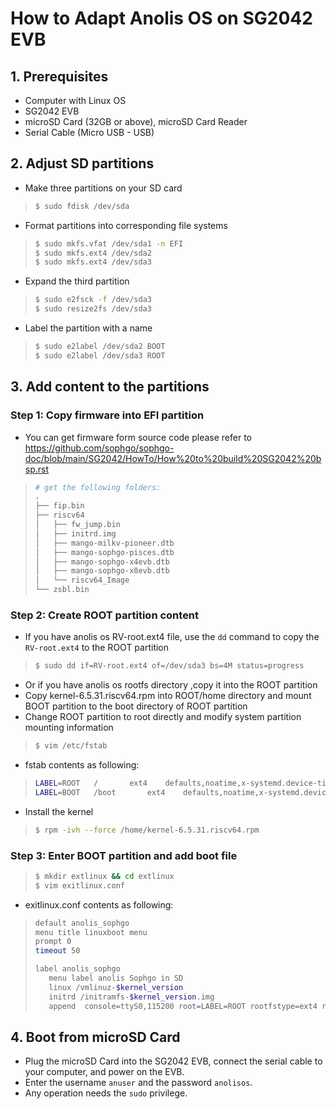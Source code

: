 # How to Adapt Anolis OS on SG2042 EVB

## 1. Prerequisites

-   Computer with Linux OS
-   SG2042 EVB
-   microSD Card (32GB or above), microSD Card Reader
-   Serial Cable (Micro USB - USB)

## 2. Adjust SD partitions

-   Make three partitions on your SD card

> ``` sh
> $ sudo fdisk /dev/sda
> ```

-   Format partitions into corresponding file systems

> ``` sh
> $ sudo mkfs.vfat /dev/sda1 -n EFI
> $ sudo mkfs.ext4 /dev/sda2
> $ sudo mkfs.ext4 /dev/sda3
> ```

-   Expand the third partition

> ``` sh
> $ sudo e2fsck -f /dev/sda3
> $ sudo resize2fs /dev/sda3
> ```

-   Label the partition with a name

> ``` sh
> $ sudo e2label /dev/sda2 BOOT
> $ sudo e2label /dev/sda3 ROOT
> ```

## 3. Add content to the partitions

### Step 1: Copy firmware into EFI partition

-   You can get firmware form source code please refer to
    <https://github.com/sophgo/sophgo-doc/blob/main/SG2042/HowTo/How%20to%20build%20SG2042%20bsp.rst>

> ``` sh
> # get the following folders:
> .
> ├── fip.bin
> ├── riscv64
> │   ├── fw_jump.bin
> │   ├── initrd.img
> │   ├── mango-milkv-pioneer.dtb
> │   ├── mango-sophgo-pisces.dtb
> │   ├── mango-sophgo-x4evb.dtb
> │   ├── mango-sophgo-x8evb.dtb
> │   └── riscv64_Image
> └── zsbl.bin
> ```

### Step 2: Create ROOT partition content

-   If you have anolis os RV-root.ext4 file, use the `dd` command to
    copy the `RV-root.ext4` to the ROOT partition

> ``` sh
> $ sudo dd if=RV-root.ext4 of=/dev/sda3 bs=4M status=progress
> ```

-   Or if you have anolis os rootfs directory ,copy it into the ROOT
    partition
-   Copy kernel-6.5.31.riscv64.rpm into ROOT/home directory and mount
    BOOT partition to the boot directory of ROOT partition
-   Change ROOT partition to root directly and modify system partition
    mounting information

> ``` sh
> $ vim /etc/fstab
> ```

-   fstab contents as following:

> ``` sh
> LABEL=ROOT   /       ext4    defaults,noatime,x-systemd.device-timeout=300s,x-systemd.mount-timeout=300s 0 0
> LABEL=BOOT   /boot       ext4    defaults,noatime,x-systemd.device-timeout=300s,x-systemd.mount-timeout=300s 0 0
> ```

-   Install the kernel

> ``` sh
> $ rpm -ivh --force /home/kernel-6.5.31.riscv64.rpm
> ```

### Step 3: Enter BOOT partition and add boot file

> ``` sh
> $ mkdir extlinux && cd extlinux
> $ vim exitlinux.conf
> ```

-   exitlinux.conf contents as following:

> ``` sh
> default anolis_sophgo
> menu title linuxboot menu
> prompt 0
> timeout 50
>
> label anolis_sophgo
>    menu label anolis Sophgo in SD
>    linux /vmlinuz-$kernel_version
>    initrd /initramfs-$kernel_version.img 
>    append  console=ttyS0,115200 root=LABEL=ROOT rootfstype=ext4 rootwait rw earlycon selinux=0 LANG=en_US.UTF-8 nvme.use_threaded_interrupts=1 nvme_core.io_timeout=3000
> ```

## 4. Boot from microSD Card

-   Plug the microSD Card into the SG2042 EVB, connect the serial cable
    to your computer, and power on the EVB.
-   Enter the username `anuser` and the password `anolisos`.
-   Any operation needs the `sudo` privilege.
